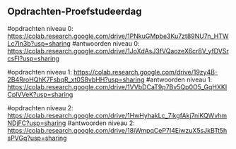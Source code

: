 ## Opdrachten-Proefstudeerdag

#opdrachten niveau 0: 
https://colab.research.google.com/drive/1PNkuGMpbe3Ku7zt89NU7n_HTWLc7In3b?usp=sharing
#antwoorden niveau 0: 
https://colab.research.google.com/drive/1JoXdAsJ3fVQaozeX6cr8V_yfDVSrcsFI?usp=sharing


#opdrachten niveau 1: 
https://colab.research.google.com/drive/19zy4B-2B4RroHQhK7FsbqR_xt0S8vbHH?usp=sharing
#antwoorden niveau 1: 
https://colab.research.google.com/drive/1VVbDCaT9p7Bv5Qp0O5_GqHXKICplVVeK?usp=sharing


#opdrachten niveau 2: 
https://colab.research.google.com/drive/1HwHyhakLc_7ikgfAkj7niKQWvhmNDjFC?usp=sharing
#antwoorden niveau 2: 
https://colab.research.google.com/drive/18iWmpqCeP7I4EiwzuX5sJkBTt5hsPVGq?usp=sharing
